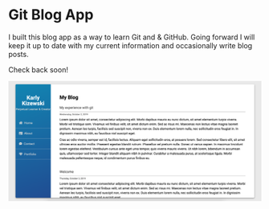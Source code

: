 # Git Blog App

I built this blog app as a way to learn Git and & GitHub. Going forward I will keep it up to date with my current information and occasionally write blog posts.

Check back soon!

<img src="screenshot.png" alt="Blog Screenshot">